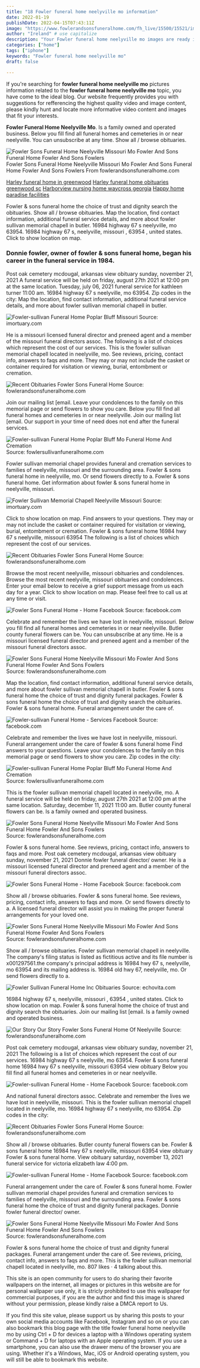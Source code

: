 ```yaml
---
title: "18 Fowler funeral home neelyville mo information"
date: 2022-01-19
publishDate: 2022-04-15T07:43:11Z
image: "https://www.fowlerandsonsfuneralhome.com/fh_live/15500/15521/images/9_33685.jpg"
author: "Ireland" # use capitalize
description: "Your Fowler funeral home neelyville mo images are ready in this website. Fowler funeral home neelyville mo are a topic that is being searched for and liked by netizens now. You can Download the Fowler funeral home neelyville mo files here. Get all royalty-free vectors."
categories: ["home"]
tags: ["iphone"]
keywords: "Fowler funeral home neelyville mo"
draft: false

---
```


If you're searching for **fowler funeral home neelyville mo** pictures information related to the **fowler funeral home neelyville mo** topic, you have come to the ideal  blog.  Our website frequently  provides you with  suggestions  for refferencing  the highest  quality video and image  content, please kindly hunt and locate more informative video content and images  that fit your interests.

**Fowler Funeral Home Neelyville Mo**. Is a family owned and operated business. Below you fill find all funeral homes and cemeteries in or near neelyville. You can unsubscribe at any time. Show all / browse obituaries.

![Fowler Sons Funeral Home Neelyville Missouri Mo Fowler And Sons Funeral Home Fowler And Sons Fowlers](https://www.fowlerandsonsfuneralhome.com/assets/carousel/images/herobanner/hero-people-new-04.png "Fowler Sons Funeral Home Neelyville Missouri Mo Fowler And Sons Funeral Home Fowler And Sons Fowlers")
Fowler Sons Funeral Home Neelyville Missouri Mo Fowler And Sons Funeral Home Fowler And Sons Fowlers From fowlerandsonsfuneralhome.com

[Harley funeral home in greenwood](/harley-funeral-home-in-greenwood/)
[Harley funeral home obituaries greenwood sc](/harley-funeral-home-obituaries-greenwood-sc/)
[Harborview nursing home waycross georgia](/harborview-nursing-home-waycross-georgia/)
[Happy home paradise facilities](/happy-home-paradise-facilities/)

Fowler &amp; sons funeral home the choice of trust and dignity search the obituaries. Show all / browse obituaries. Map the location, find contact information, additional funeral service details, and more about fowler sullivan memorial chapell in butler. 16984 highway 67 s neelyville, mo 63954. 16984 highway 67 s, neelyville, missouri , 63954 , united states. Click to show location on map.

### Donnie fowler, owner of fowler &amp; sons funeral home, began his career in the funeral service in 1984.

Post oak cemetery mcdougal, arkansas view obituary sunday, november 21, 2021 A funeral service will be held on friday, august 27th 2021 at 12:00 pm at the same location. Tuesday, july 06, 2021 funeral service for kathleen turner 11:00 am. 16984 highway 67 s neelyville, mo 63954. Zip codes in the city: Map the location, find contact information, additional funeral service details, and more about fowler sullivan memorial chapell in butler.


![Fowler-sullivan Funeral Home Poplar Bluff Missouri](https://www.imortuary.com/images/ph-images/8.jpg "Fowler-sullivan Funeral Home Poplar Bluff Missouri")
Source: imortuary.com

He is a missouri licensed funeral director and preneed agent and a member of the missouri funeral directors assoc. The following is a list of choices which represent the cost of our services. This is the fowler sullivan memorial chapell located in neelyville, mo. See reviews, pricing, contact info, answers to faqs and more. They may or may not include the casket or container required for visitation or viewing, burial, entombment or cremation.

![Recent Obituaries Fowler Sons Funeral Home](https://www.fowlerandsonsfuneralhome.com/assets/img/o/obit_placeholder_12.jpg "Recent Obituaries Fowler Sons Funeral Home")
Source: fowlerandsonsfuneralhome.com

Join our mailing list [email. Leave your condolences to the family on this memorial page or send flowers to show you care. Below you fill find all funeral homes and cemeteries in or near neelyville. Join our mailing list [email. Our support in your time of need does not end after the funeral services.

![Fowler-sullivan Funeral Home Poplar Bluff Mo Funeral Home And Cremation](https://s3.amazonaws.com/CFSV2/siteimages/fwl/556106-fwl-logo.png "Fowler-sullivan Funeral Home Poplar Bluff Mo Funeral Home And Cremation")
Source: fowlersullivanfuneralhome.com

Fowler sullivan memorial chapel provides funeral and cremation services to families of neelyville, missouri and the surrounding area. Fowler &amp; sons funeral home in neelyville, mo. Or send flowers directly to a. Fowler &amp; sons funeral home. Get information about fowler &amp; sons funeral home in neelyville, missouri.

![Fowler Sullivan Memorial Chapell Neelyville Missouri](https://www.imortuary.com/images/ph-images/23.jpg "Fowler Sullivan Memorial Chapell Neelyville Missouri")
Source: imortuary.com

Click to show location on map. Find answers to your questions. They may or may not include the casket or container required for visitation or viewing, burial, entombment or cremation. Fowler &amp; sons funeral home 16984 hwy 67 s neelyville, missouri 63954 The following is a list of choices which represent the cost of our services.

![Recent Obituaries Fowler Sons Funeral Home](https://www.fowlerandsonsfuneralhome.com/fh_live/15500/15521/images/obituaries/7683414_fbs.jpg "Recent Obituaries Fowler Sons Funeral Home")
Source: fowlerandsonsfuneralhome.com

Browse the most recent neelyville, missouri obituaries and condolences. Browse the most recent neelyville, missouri obituaries and condolences. Enter your email below to receive a grief support message from us each day for a year. Click to show location on map. Please feel free to call us at any time or visit.

![Fowler Sons Funeral Home - Home Facebook](https://lookaside.fbsbx.com/lookaside/crawler/media/?media_id=318583548619497 "Fowler Sons Funeral Home - Home Facebook")
Source: facebook.com

Celebrate and remember the lives we have lost in neelyville, missouri. Below you fill find all funeral homes and cemeteries in or near neelyville. Butler county funeral flowers can be. You can unsubscribe at any time. He is a missouri licensed funeral director and preneed agent and a member of the missouri funeral directors assoc.

![Fowler Sons Funeral Home Neelyville Missouri Mo Fowler And Sons Funeral Home Fowler And Sons Fowlers](https://www.fowlerandsonsfuneralhome.com/fh_live/15500/15521/images/premium/share_img.png?cb=0.357470626809 "Fowler Sons Funeral Home Neelyville Missouri Mo Fowler And Sons Funeral Home Fowler And Sons Fowlers")
Source: fowlerandsonsfuneralhome.com

Map the location, find contact information, additional funeral service details, and more about fowler sullivan memorial chapell in butler. Fowler &amp; sons funeral home the choice of trust and dignity funeral packages. Fowler &amp; sons funeral home the choice of trust and dignity search the obituaries. Fowler &amp; sons funeral home. Funeral arrangement under the care of.

![Fowler-sullivan Funeral Home - Services Facebook](https://lookaside.fbsbx.com/lookaside/crawler/media/?media_id=1640029616056741 "Fowler-sullivan Funeral Home - Services Facebook")
Source: facebook.com

Celebrate and remember the lives we have lost in neelyville, missouri. Funeral arrangement under the care of fowler &amp; sons funeral home Find answers to your questions. Leave your condolences to the family on this memorial page or send flowers to show you care. Zip codes in the city:

![Fowler-sullivan Funeral Home Poplar Bluff Mo Funeral Home And Cremation](https://s3.amazonaws.com/CFSV2/siteimages/fwl/990085-2.jpg "Fowler-sullivan Funeral Home Poplar Bluff Mo Funeral Home And Cremation")
Source: fowlersullivanfuneralhome.com

This is the fowler sullivan memorial chapell located in neelyville, mo. A funeral service will be held on friday, august 27th 2021 at 12:00 pm at the same location. Saturday, december 11, 2021 11:00 am. Butler county funeral flowers can be. Is a family owned and operated business.

![Fowler Sons Funeral Home Neelyville Missouri Mo Fowler And Sons Funeral Home Fowler And Sons Fowlers](https://www.fowlerandsonsfuneralhome.com/fh_live/15500/15521/images/45_4504.jpg "Fowler Sons Funeral Home Neelyville Missouri Mo Fowler And Sons Funeral Home Fowler And Sons Fowlers")
Source: fowlerandsonsfuneralhome.com

Fowler &amp; sons funeral home. See reviews, pricing, contact info, answers to faqs and more. Post oak cemetery mcdougal, arkansas view obituary sunday, november 21, 2021 Donnie fowler funeral director/ owner. He is a missouri licensed funeral director and preneed agent and a member of the missouri funeral directors assoc.

![Fowler Sons Funeral Home - Home Facebook](https://lookaside.fbsbx.com/lookaside/crawler/media/?media_id=103892010965896 "Fowler Sons Funeral Home - Home Facebook")
Source: facebook.com

Show all / browse obituaries. Fowler &amp; sons funeral home. See reviews, pricing, contact info, answers to faqs and more. Or send flowers directly to a. A licensed funeral director will assist you in making the proper funeral arrangements for your loved one.

![Fowler Sons Funeral Home Neelyville Missouri Mo Fowler And Sons Funeral Home Fowler And Sons Fowlers](https://www.fowlerandsonsfuneralhome.com/assets/carousel/images/herobanner/hero-people-new-04.png "Fowler Sons Funeral Home Neelyville Missouri Mo Fowler And Sons Funeral Home Fowler And Sons Fowlers")
Source: fowlerandsonsfuneralhome.com

Show all / browse obituaries. Fowler sullivan memorial chapell in neelyville. The company&#039;s filing status is listed as fictitious active and its file number is x001297561.the company&#039;s principal address is 16984 hwy 67 s, neelyville, mo 63954 and its mailing address is. 16984 old hwy 67, neelyville, mo. Or send flowers directly to a.

![Fowler Sullivan Funeral Home Inc Obituaries](https://www.echovita.com/storage/loc_street_view/0564/lsv_39564_mv2y_1637541258.jpg "Fowler Sullivan Funeral Home Inc Obituaries")
Source: echovita.com

16984 highway 67 s, neelyville, missouri , 63954 , united states. Click to show location on map. Fowler &amp; sons funeral home the choice of trust and dignity search the obituaries. Join our mailing list [email. Is a family owned and operated business.

![Our Story Our Story Fowler Sons Funeral Home Of Neelyville](https://www.fowlerandsonsfuneralhome.com/fh_live/15500/15521/images/8_15442.jpg "Our Story Our Story Fowler Sons Funeral Home Of Neelyville")
Source: fowlerandsonsfuneralhome.com

Post oak cemetery mcdougal, arkansas view obituary sunday, november 21, 2021 The following is a list of choices which represent the cost of our services. 16984 highway 67 s neelyville, mo 63954. Fowler &amp; sons funeral home 16984 hwy 67 s neelyville, missouri 63954 view obituary Below you fill find all funeral homes and cemeteries in or near neelyville.

![Fowler-sullivan Funeral Home - Home Facebook](https://lookaside.fbsbx.com/lookaside/crawler/media/?media_id=2026528234054213 "Fowler-sullivan Funeral Home - Home Facebook")
Source: facebook.com

And national funeral directors assoc. Celebrate and remember the lives we have lost in neelyville, missouri. This is the fowler sullivan memorial chapell located in neelyville, mo. 16984 highway 67 s neelyville, mo 63954. Zip codes in the city:

![Recent Obituaries Fowler Sons Funeral Home](https://www.fowlerandsonsfuneralhome.com/assets/img/o/obit_placeholder_05.jpg "Recent Obituaries Fowler Sons Funeral Home")
Source: fowlerandsonsfuneralhome.com

Show all / browse obituaries. Butler county funeral flowers can be. Fowler &amp; sons funeral home 16984 hwy 67 s neelyville, missouri 63954 view obituary Fowler &amp; sons funeral home. View obituary saturday, november 13, 2021 funeral service for victoria elizabeth law 4:00 pm.

![Fowler-sullivan Funeral Home - Home Facebook](https://lookaside.fbsbx.com/lookaside/crawler/media/?media_id=2026528150720888 "Fowler-sullivan Funeral Home - Home Facebook")
Source: facebook.com

Funeral arrangement under the care of. Fowler &amp; sons funeral home. Fowler sullivan memorial chapel provides funeral and cremation services to families of neelyville, missouri and the surrounding area. Fowler &amp; sons funeral home the choice of trust and dignity funeral packages. Donnie fowler funeral director/ owner.

![Fowler Sons Funeral Home Neelyville Missouri Mo Fowler And Sons Funeral Home Fowler And Sons Fowlers](https://www.fowlerandsonsfuneralhome.com/fh_live/15500/15521/images/9_33685.jpg "Fowler Sons Funeral Home Neelyville Missouri Mo Fowler And Sons Funeral Home Fowler And Sons Fowlers")
Source: fowlerandsonsfuneralhome.com

Fowler &amp; sons funeral home the choice of trust and dignity funeral packages. Funeral arrangement under the care of. See reviews, pricing, contact info, answers to faqs and more. This is the fowler sullivan memorial chapell located in neelyville, mo. 807 likes · 4 talking about this.

This site is an open community for users to do sharing their favorite wallpapers on the internet, all images or pictures in this website are for personal wallpaper use only, it is stricly prohibited to use this wallpaper for commercial purposes, if you are the author and find this image is shared without your permission, please kindly raise a DMCA report to Us.

If you find this site value, please support us by sharing this posts to your own social media accounts like Facebook, Instagram and so on or you can also bookmark this blog page with the title fowler funeral home neelyville mo by using Ctrl + D for devices a laptop with a Windows operating system or Command + D for laptops with an Apple operating system. If you use a smartphone, you can also use the drawer menu of the browser you are using. Whether it's a Windows, Mac, iOS or Android operating system, you will still be able to bookmark this website.

